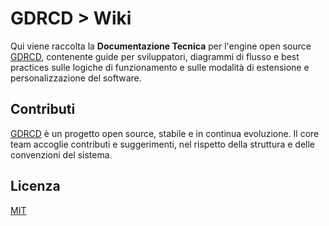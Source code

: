 # GDRCD > Wiki

Qui viene raccolta la **Documentazione Tecnica** per l'engine open source [GDRCD](https://github.com/GDRCD/GDRCD), contenente guide per sviluppatori, diagrammi di flusso e best practices sulle logiche di funzionamento e sulle modalità di estensione e personalizzazione del software.

## Contributi

[GDRCD](https://github.com/GDRCD/GDRCD) è un progetto open source, stabile e in continua evoluzione. Il core team accoglie contributi e suggerimenti, nel rispetto della struttura e delle convenzioni del sistema.

## Licenza
[MIT](https://choosealicense.com/licenses/mit/)
